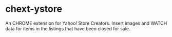 # chext-ystore
An CHROME extension for Yahoo! Store Creators. Insert images and WATCH data for items in the listings that have been closed for sale.
